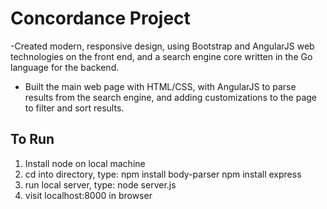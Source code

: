 Concordance Project
====================

-Created modern, responsive design, using Bootstrap and AngularJS web technologies on the front end, and a search engine core written in the Go language for the backend. 

- Built the main web page with HTML/CSS, with AngularJS to parse results from the search engine, and adding customizations to the page to filter and sort results.

To Run
--------------------
1. Install node on local machine
2. cd into directory, type: npm install body-parser
					  		npm install express
3. run local server,  type: node server.js
4. visit localhost:8000 in browser
